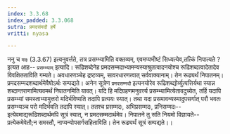 ```yaml
---
index: 3.3.68
index_padded: 3.3.068
sutra: प्रमदसंमदौ हर्षे
vritti: nyasa

---
```

ननु च `मदः` (3.3.67) इत्यनुवर्त्तते, तत्र प्रसम्भ्यामिति वक्तव्यम्, एवमप्यभीष्टं सिध्यत्येव,तत्किं निपात्यते ? इत्यत आह-- `प्रसम्भ्याम्` इत्यादि। रूढिशब्देनेह प्रमदसम्मदाभ्यामन्यस्याश्रुतत्वादनयोश्च रूढिशब्दत्वादेतादेव विवक्षितताविति गम्यते। अवधारणञ्चेह द्रष्टव्यम्, सावरधारणत्वात् सर्ववाक्यानाम्। तेन रूढ्यर्थं निपातनम्। प्रमदसम्मदशब्दार्थमेवैषोऽर्थः सम्पद्यते। अनेन सूत्रेण `प्रमदसम्मदौ` इत्यनयोरेव रूढिशब्द्योर्व्युत्पत्तिर्यथा स्यान्न शब्दान्तराणामित्यवमर्थं निपातनमिति यावत्। यदि हि मदिग्रहणमनुवर्त्त्य प्रसम्भ्यामित्येतावदुच्येत, तर्हि यदापि प्रसम्भ्यां समस्ताभ्यामुत्तरो मदिर्भविष्यति तदापि प्रत्ययः स्यात्। तथा यदा प्रसमावन्यस्मादुपसर्गात् परौ भवतः प्रसम्भ्यञ्च परो मदिर्भवति तदापि स्यात्। ततश्च प्रसम्मदः, अभिप्रसम्मदः, प्रनिसम्मदः-- इत्येवमाद्यरूढिशब्दार्थमपि सूत्रं स्यात्, न प्रमदसम्मदार्थमेव। निपातने तु सति नियमो विज्ञायते-- प्रत्येकमेवेतौ;न समस्तौ, नाप्यन्योपसर्गसहिताविति। तेन रूढ्यर्थं सूत्रं सम्पद्यते।।